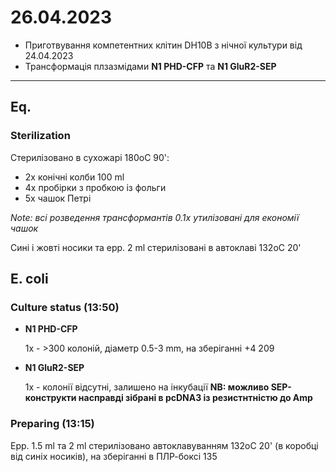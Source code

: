 26.04.2023
==========

- Приготвування компетентних клітин DH10B з нічної культури від 24.04.2023
- Трансформація плзазмідами __N1 PHD-CFP__ та __N1 GluR2-SEP__

---

## Eq.
### Sterilization
Стерилізовано в сухожарі 180oC 90':
- 2x конічні колби 100 ml
- 4x пробірки з пробкою із фольги
- 5x чашок Петрі

_Note: всі розведення трансформантів 0.1x утилізовані для економії чашок_

Сині і жовті носики та epp. 2 ml стерилізовані в автоклаві 132oC 20'

## E. coli
### Culture status (13:50)

- __N1 PHD-CFP__ 

  1x - >300 колоній, діаметр 0.5-3 mm, на зберіганні +4 209

- __N1 GluR2-SEP__

  1x - колонії відсутні, залишено на інкубації
  __NB: можливо SEP-конструкти насправді зібрані в pcDNA3 із резистнтністю до Amp__


### Preparing (13:15)
Epp. 1.5 ml та 2 ml стерилізовано автоклавуванням 132oC 20' (в коробці від синіх носиків), на зберіганні в ПЛР-боксі 135